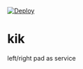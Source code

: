 [![Deploy](https://www.herokucdn.com/deploy/button.svg)](https://heroku.com/deploy)


# kik
left/right pad as service

